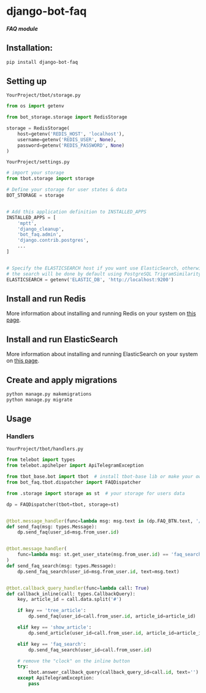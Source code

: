 # django-bot-faq  
#### _FAQ module_  

## Installation:
```sh
pip install django-bot-faq
```

## Setting up
`YourProject/tbot/storage.py`
```python
from os import getenv

from bot_storage.storage import RedisStorage

storage = RedisStorage(
    host=getenv('REDIS_HOST', 'localhost'),
    username=getenv('REDIS_USER', None),
    password=getenv('REDIS_PASSWORD', None)
)
```
`YourProject/settings.py`
```python
# import your storage
from tbot.storage import storage

# Define your storage for user states & data
BOT_STORAGE = storage


# Add this application definition to INSTALLED_APPS
INSTALLED_APPS = [
    'mptt',
    'django_cleanup',
    'bot_faq.admin',
    'django.contrib.postgres',
    ...
]


# Specify the ELASTICSEARCH host if you want use ElasticSearch, otherwise 
# the search will be done by default using PostgreSQL TrigramSimilarity
ELASTICSEARCH = getenv('ELASTIC_DB', 'http://localhost:9200')
```

## Install and run Redis
More information about installing and running Redis on your system on [this page](https://redis.io/topics/quickstart).

## Install and run ElasticSearch
More information about installing and running ElasticSearch on your system on [this page](https://www.elastic.co/guide/en/elasticsearch/reference/current/install-elasticsearch.html).

## Create and apply migrations
```sh
python manage.py makemigrations
python manage.py migrate
```

## Usage
### Handlers
`YourProject/tbot/handlers.py`

```python
from telebot import types
from telebot.apihelper import ApiTelegramException

from tbot_base.bot import tbot  # install tbot-base lib or make your own tbot instance
from bot_faq.tbot.dispatcher import FAQDispatcher

from .storage import storage as st  # your storage for users data

dp = FAQDispatcher(tbot=tbot, storage=st)


@tbot.message_handler(func=lambda msg: msg.text in (dp.FAQ_BTN.text, '/start'))
def send_faq(msg: types.Message):
    dp.send_faq(user_id=msg.from_user.id)


@tbot.message_handler(
    func=lambda msg: st.get_user_state(msg.from_user.id) == 'faq_search#'
)
def send_faq_search(msg: types.Message):
    dp.send_faq_search(user_id=msg.from_user.id, text=msg.text)


@tbot.callback_query_handler(func=lambda call: True)
def callback_inline(call: types.CallbackQuery):
    key, article_id = call.data.split('#')

    if key == 'tree_article':
        dp.send_faq(user_id=call.from_user.id, article_id=article_id)

    elif key == 'show_article':
        dp.send_article(user_id=call.from_user.id, article_id=article_id)

    elif key == 'faq_search':
        dp.send_faq_search(user_id=call.from_user.id)

    # remove the "clock" on the inline button
    try:
        tbot.answer_callback_query(callback_query_id=call.id, text='')
    except ApiTelegramException:
        pass
```
